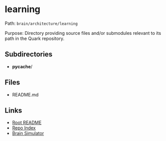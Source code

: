 # learning

Path: `brain/architecture/learning`

Purpose: Directory providing source files and/or submodules relevant to its path in the Quark repository.

## Subdirectories
- __pycache__/

## Files
- README.md

## Links
- [Root README](../../README.md)
- [Repo Index](../../repo_index.json)
- [Brain Simulator](../../brain/architecture/brain_simulator.py)

